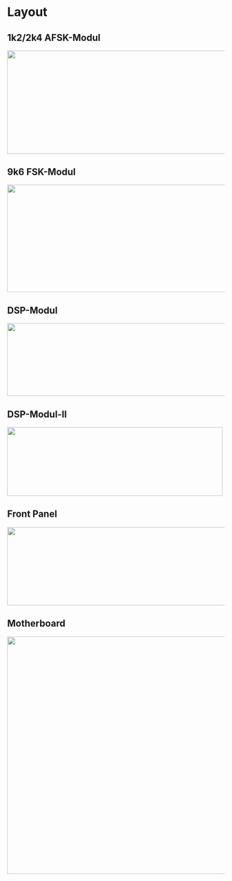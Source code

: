 # Layout

## 1k2/2k4 AFSK-Modul

<img src=".//media/image28.svg" style="width:6.05556in;height:2.48611in" />

## 9k6 FSK-Modul

<img src=".//media/image29.svg" style="width:5.97222in;height:2.58333in" />

## DSP-Modul

<img src=".//media/image8.svg" style="width:5.93056in;height:1.75in" />

## DSP-Modul-II

<img src=".//media/image30.png" style="width:5.19444in;height:1.65278in" />

## Front Panel

<img src=".//media/image31.svg" style="width:6.29167in;height:1.88889in" />

## Motherboard

<img src=".//media/image32.svg" style="width:6.47222in;height:5.70833in" />
